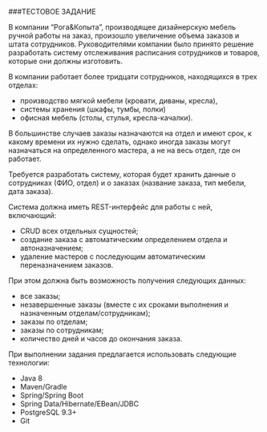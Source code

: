 ###ТЕСТОВОЕ ЗАДАНИЕ

В компании “Рога&Копыта”, производящее дизайнерскую мебель ручной работы
на заказ, произошло увеличение объема заказов и штата сотрудников.
Руководителями компании было принято решение разработать систему
отслеживания расписания сотрудников и товаров, которые они должны
изготовить.

В компании работает более тридцати сотрудников, находящихся в трех отделах:
- производство мягкой мебели (кровати, диваны, кресла),
- системы хранения (шкафы, тумбы, полки) 
- офисная мебель (столы, стулья, кресла-качалки). 

В большинстве случаев заказы назначаются на отдел и имеют срок, к какому
времени их нужно сделать, однако иногда заказы могут назначаться на
определенного мастера, а не на весь отдел, где он работает.

Требуется разработать систему, которая будет хранить данные о сотрудниках
(ФИО, отдел) и о заказах (название заказа, тип мебели, дата заказа). 

Система должна иметь REST-интерфейс для работы с ней, включающий:
- CRUD всех отдельных сущностей;
- создание заказа с автоматическим определением отдела и
автоназначением;
- удаление мастеров с последующим автоматическим переназначением
заказов.

При этом должна быть возможность получения следующих данных:
- все заказы;
- незавершенные заказы (вместе с их сроками выполнения и назначенным
отделам/сотрудникам);
- заказы по отделам;
- заказы по сотрудникам;
- количество дней и часов до окончания заказа.

При выполнении задания предлагается использовать следующие технологии:
- Java 8
- Maven/Gradle
- Spring/Spring Boot
- Spring Data/Hibernate/EBean/JDBC
- PostgreSQL 9.3+
- Git